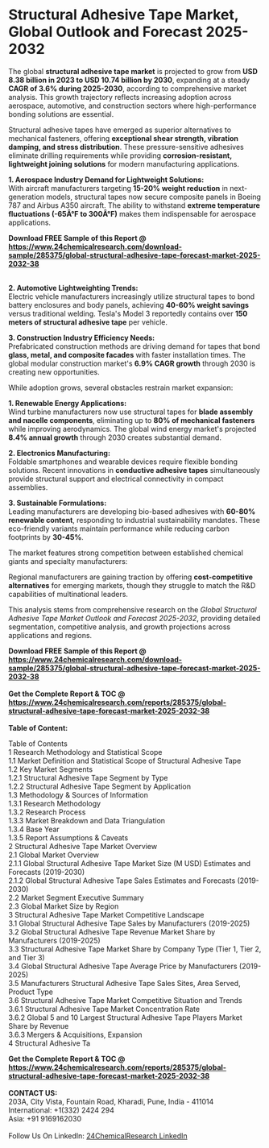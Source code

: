 <h1>Structural Adhesive Tape Market, Global Outlook and Forecast 2025-2032</h1><p>The global <strong>structural adhesive tape market</strong> is projected to grow from <strong>USD 8.38 billion in 2023 to USD 10.74 billion by 2030</strong>, expanding at a steady <strong>CAGR of 3.6% during 2025-2030</strong>, according to comprehensive market analysis. This growth trajectory reflects increasing adoption across aerospace, automotive, and construction sectors where high-performance bonding solutions are essential.</p><p>Structural adhesive tapes have emerged as superior alternatives to mechanical fasteners, offering <strong>exceptional shear strength, vibration damping, and stress distribution</strong>. These pressure-sensitive adhesives eliminate drilling requirements while providing <strong>corrosion-resistant, lightweight joining solutions</strong> for modern manufacturing applications.</p><p><strong>1. Aerospace Industry Demand for Lightweight Solutions:</strong><br>
With aircraft manufacturers targeting <strong>15-20% weight reduction</strong> in next-generation models, structural tapes now secure composite panels in Boeing 787 and Airbus A350 aircraft. The ability to withstand <strong>extreme temperature fluctuations (-65Â°F to 300Â°F)</strong> makes them indispensable for aerospace applications.</p><div><b>Download FREE Sample of this Report @ 
            <a href="https://www.24chemicalresearch.com/download-sample/285375/global-structural-adhesive-tape-forecast-market-2025-2032-38">
            https://www.24chemicalresearch.com/download-sample/285375/global-structural-adhesive-tape-forecast-market-2025-2032-38</a></b></div><br><p><strong>2. Automotive Lightweighting Trends:</strong><br>
Electric vehicle manufacturers increasingly utilize structural tapes to bond battery enclosures and body panels, achieving <strong>40-60% weight savings</strong> versus traditional welding. Tesla's Model 3 reportedly contains over <strong>150 meters of structural adhesive tape</strong> per vehicle.</p><p><strong>3. Construction Industry Efficiency Needs:</strong><br>
Prefabricated construction methods are driving demand for tapes that bond <strong>glass, metal, and composite facades</strong> with faster installation times. The global modular construction market's <strong>6.9% CAGR growth</strong> through 2030 is creating new opportunities.</p><p>While adoption grows, several obstacles restrain market expansion:</p><p><strong>1. Renewable Energy Applications:</strong><br>
Wind turbine manufacturers now use structural tapes for <strong>blade assembly and nacelle components</strong>, eliminating up to <strong>80% of mechanical fasteners</strong> while improving aerodynamics. The global wind energy market's projected <strong>8.4% annual growth</strong> through 2030 creates substantial demand.</p><p><strong>2. Electronics Manufacturing:</strong><br>
Foldable smartphones and wearable devices require flexible bonding solutions. Recent innovations in <strong>conductive adhesive tapes</strong> simultaneously provide structural support and electrical connectivity in compact assemblies.</p><p><strong>3. Sustainable Formulations:</strong><br>
Leading manufacturers are developing bio-based adhesives with <strong>60-80% renewable content</strong>, responding to industrial sustainability mandates. These eco-friendly variants maintain performance while reducing carbon footprints by <strong>30-45%</strong>.</p><p>The market features strong competition between established chemical giants and specialty manufacturers:</p><p>Regional manufacturers are gaining traction by offering <strong>cost-competitive alternatives</strong> for emerging markets, though they struggle to match the R&amp;D capabilities of multinational leaders.</p><p>This analysis stems from comprehensive research on the <em>Global Structural Adhesive Tape Market Outlook and Forecast 2025-2032</em>, providing detailed segmentation, competitive analysis, and growth projections across applications and regions.</p><div><b>Download FREE Sample of this Report @ 
            <a href="https://www.24chemicalresearch.com/download-sample/285375/global-structural-adhesive-tape-forecast-market-2025-2032-38">
            https://www.24chemicalresearch.com/download-sample/285375/global-structural-adhesive-tape-forecast-market-2025-2032-38</a></b></div><br><div><b>Get the Complete Report & TOC @ 
            <a href="https://www.24chemicalresearch.com/reports/285375/global-structural-adhesive-tape-forecast-market-2025-2032-38">
            https://www.24chemicalresearch.com/reports/285375/global-structural-adhesive-tape-forecast-market-2025-2032-38</a></b></div><br>
            <b>Table of Content:</b><p>Table of Contents<br />
1 Research Methodology and Statistical Scope<br />
1.1 Market Definition and Statistical Scope of Structural Adhesive Tape<br />
1.2 Key Market Segments<br />
1.2.1 Structural Adhesive Tape Segment by Type<br />
1.2.2 Structural Adhesive Tape Segment by Application<br />
1.3 Methodology & Sources of Information<br />
1.3.1 Research Methodology<br />
1.3.2 Research Process<br />
1.3.3 Market Breakdown and Data Triangulation<br />
1.3.4 Base Year<br />
1.3.5 Report Assumptions & Caveats<br />
2 Structural Adhesive Tape Market Overview<br />
2.1 Global Market Overview<br />
2.1.1 Global Structural Adhesive Tape Market Size (M USD) Estimates and Forecasts (2019-2030)<br />
2.1.2 Global Structural Adhesive Tape Sales Estimates and Forecasts (2019-2030)<br />
2.2 Market Segment Executive Summary<br />
2.3 Global Market Size by Region<br />
3 Structural Adhesive Tape Market Competitive Landscape<br />
3.1 Global Structural Adhesive Tape Sales by Manufacturers (2019-2025)<br />
3.2 Global Structural Adhesive Tape Revenue Market Share by Manufacturers (2019-2025)<br />
3.3 Structural Adhesive Tape Market Share by Company Type (Tier 1, Tier 2, and Tier 3)<br />
3.4 Global Structural Adhesive Tape Average Price by Manufacturers (2019-2025)<br />
3.5 Manufacturers Structural Adhesive Tape Sales Sites, Area Served, Product Type<br />
3.6 Structural Adhesive Tape Market Competitive Situation and Trends<br />
3.6.1 Structural Adhesive Tape Market Concentration Rate<br />
3.6.2 Global 5 and 10 Largest Structural Adhesive Tape Players Market Share by Revenue<br />
3.6.3 Mergers & Acquisitions, Expansion<br />
4 Structural Adhesive Ta</p><div><b>Get the Complete Report & TOC @ 
            <a href="https://www.24chemicalresearch.com/reports/285375/global-structural-adhesive-tape-forecast-market-2025-2032-38">
            https://www.24chemicalresearch.com/reports/285375/global-structural-adhesive-tape-forecast-market-2025-2032-38</a></b></div><br><b>CONTACT US:</b><br>
            203A, City Vista, Fountain Road, Kharadi, Pune, India - 411014<br>
            International: +1(332) 2424 294<br>
            Asia: +91 9169162030 <br><br>
            Follow Us On LinkedIn: <a href="https://www.linkedin.com/company/24chemicalresearch/">24ChemicalResearch LinkedIn</a>